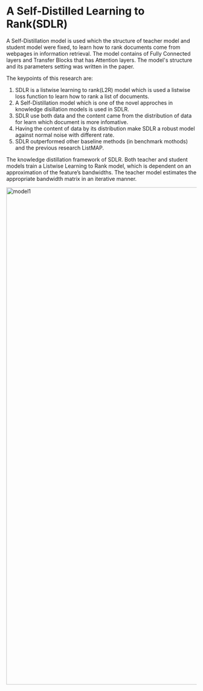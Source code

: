 # A Self-Distilled Learning to Rank(SDLR)

 A Self-Distillation model is used which the structure of teacher model and student model were fixed, to learn how to rank documents come from webpages in information retrieval. The model contains of Fully Connected layers and Transfer Blocks that has Attention layers. The model's structure and its parameters setting was written in the paper.

The keypoints of this research are:
1. SDLR is a listwise learning to rank(L2R) model which is used a listwise loss function to learn how to rank a list of documents.
2. A Self-Distillation model which is one of the novel approches in knowledge disillation models is used in SDLR.
3. SDLR use both data and the content came from the distribution of data for learn which document is more infomative.
4. Having the content of data by its distribution make SDLR a robust model against normal noise with different rate.
5. SDLR outperformed other baseline methods (in benchmark mothods) and the previous research ListMAP.

The knowledge distillation framework of SDLR. Both teacher and student models train a Listwise Learning to Rank model, which is dependent on an approximation of the feature’s bandwidths. The teacher model estimates the appropriate bandwidth matrix in an iterative manner.



<img width="1315" alt="model1" src="https://github.com/sanazkeshvari/Papers/assets/48029925/823bc2fa-9f9a-461d-a3cd-bfc9a2616ed9">





